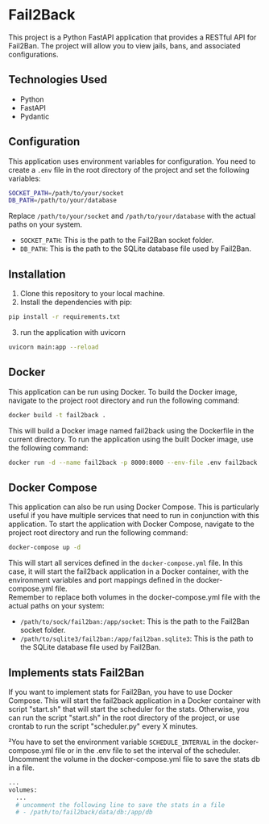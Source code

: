 # Fail2Back

This project is a Python FastAPI application that provides a RESTful API for Fail2Ban.
The project will allow you to view jails, bans, and associated configurations.
## Technologies Used

- Python
- FastAPI
- Pydantic

## Configuration

This application uses environment variables for configuration. You need to create a `.env` file in the root directory of the project and set the following variables:

```bash
SOCKET_PATH=/path/to/your/socket
DB_PATH=/path/to/your/database
```
Replace `/path/to/your/socket` and `/path/to/your/database` with the actual paths on your system.
- `SOCKET_PATH`: This is the path to the Fail2Ban socket folder.
- `DB_PATH`: This is the path to the SQLite database file used by Fail2Ban.

## Installation

1. Clone this repository to your local machine.
2. Install the dependencies with pip:
```bash
pip install -r requirements.txt
```
3. run the application with uvicorn
```bash
uvicorn main:app --reload
```

## Docker

This application can be run using Docker. To build the Docker image, navigate to the project root directory and run the following command:

```bash
docker build -t fail2back .
```

This will build a Docker image named fail2back using the Dockerfile in the current directory.  To run the application using the built Docker image, use the following command:

```bash
docker run -d --name fail2back -p 8000:8000 --env-file .env fail2back
```

## Docker Compose
This application can also be run using Docker Compose. This is particularly useful if you have multiple services that need to run in conjunction with this application.  To start the application with Docker Compose, navigate to the project root directory and run the following command:

```bash 
docker-compose up -d
```

This will start all services defined in the `docker-compose.yml` file. In this case, it will start the fail2back application in a Docker container, with the environment variables and port mappings defined in the docker-compose.yml file.  
Remember to replace both volumes in the docker-compose.yml file with the actual paths on your system:
- `/path/to/sock/fail2ban:/app/socket`: This is the path to the Fail2Ban socket folder.
- `/path/to/sqlite3/fail2ban:/app/fail2ban.sqlite3`: This is the path to the SQLite database file used by Fail2Ban.

## Implements stats Fail2Ban
If you want to implement stats for Fail2Ban, you have to use Docker Compose. 
This will start the fail2back application in a Docker container with script "start.sh" that will start the scheduler for the stats.
Otherwise, you can run the script "start.sh" in the root directory of the project, or use crontab to run the script "scheduler.py" every X minutes.

²You have to set the environment variable `SCHEDULE_INTERVAL` in the docker-compose.yml file or in the .env file to set the interval of the scheduler.
Uncomment the volume in the docker-compose.yml file to save the stats db in a file.
```bash
...
volumes:
  ...
  # uncomment the following line to save the stats in a file      
  # - /path/to/fail2back/data/db:/app/db
```
